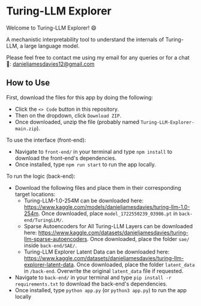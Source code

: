 # Turing-LLM Explorer

Welcome to Turing-LLM Explorer! 😄

A mechanistic interpretability tool to understand the internals of Turing-LLM, a large language model.

Please feel free to contact me using my email for any queries or for a chat 🙂: danieljamesdavies12@gmail.com

## How to Use

First, download the files for this app by doing the following:

-   Click the `<> Code` button in this repository.
-   Then on the dropdown, click `Download ZIP`.
-   Once downloaded, unzip the file (probably named `Turing-LLM-Explorer-main.zip`).

To use the interface (front-end):

-   Navigate to `front-end/` in your terminal and type `npm install` to download the front-end's dependencies.
-   Once installed, type `npm run start` to run the app locally.

To run the logic (back-end):

-   Download the following files and place them in their corresponding target locations:
    -   Turing-LLM-1.0-254M can be downloaded here: https://www.kaggle.com/models/danieljamesdavies/turing-llm-1.0-254m. Once downloaded, place `model_1722550239_03986.pt` in `back-end/TuringLLM/`.
    -   Sparse Autoencoders for All Turing-LLM Layers can be downloaded here: https://www.kaggle.com/datasets/danieljamesdavies/turing-llm-sparse-autoencoders. Once downloaded, place the folder `sae/` inside `back-end/SAE/`.
    -   Turing-LLM Explorer Latent Data can be downloaded here: https://www.kaggle.com/datasets/danieljamesdavies/turing-llm-explorer-latent-data. Once downloaded, place the folder `latent_data` in `/back-end`. Overwrite the original `latent_data` file if requested.
-   Navigate to `back-end/` in your terminal and type `pip install -r requirements.txt` to download the back-end's dependencies.
-   Once installed, type `python app.py` (or `python3 app.py`) to run the app locally
